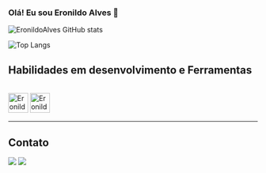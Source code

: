 ### Olá! Eu sou Eronildo Alves 👋

![EronildoAlves GitHub stats](https://github-readme-stats.vercel.app/api?username=EronildoAlves&show_icons=true&theme=dracula)

![Top Langs](https://github-readme-stats.vercel.app/api/top-langs/?username=EronildoAlves&layout=compact)

## Habilidades em desenvolvimento e Ferramentas
<div style="display: inline_block"><br/>
<img alig="center" alt="Eronildo-Java" height="40" width="40" src="https://cdn.jsdelivr.net/gh/devicons/devicon/icons/java/java-original-wordmark.svg" />
<img alig="center" alt="Eronildo-git" height="40" width="40"  src="https://cdn.jsdelivr.net/gh/devicons/devicon@latest/icons/git/git-plain-wordmark.svg" />
</div>
<hr>
 <div>
  <h2>Contato</h2>
  <a href = "mailto:eronildof36@gmail.com"><img src="https://img.shields.io/badge/Gmail-D14836?style=for-the-badge&logo=gmail&logoColor=white" target="_blank"></a>
  <a href="https://www.linkedin.com/in/francisco-eronildo-370138297/" target="_blank"><img src="https://img.shields.io/badge/-LinkedIn-%230077B5?style=for-the-badge&logo=linkedin&logoColor=white" target="_blank"></a> 
</div>
